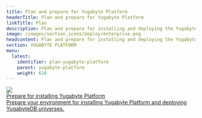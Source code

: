 ```yaml
---
title: Plan and prepare for Yugabyte Platform
headerTitle: Plan and prepare for Yugabyte Platform
linkTitle: Plan
description: Plan and prepare for installing and deploying the Yugabyte Platform
image: /images/section_icons/deploy/enterprise.png
headcontent: Plan and prepare for installing and deploying the Yugabyte Platform.
section: YUGABYTE PLATFORM
menu:
  latest:
    identifier: plan-yugabyte-platform
    parent: yugabyte-platform
    weight: 610
---
```


<div class="row">

  <div class="col-12 col-md-6 col-lg-12 col-xl-6">
    <a class="section-link icon-offset" href="system-reqs-yp/">
      <div class="head">
        <img class="icon" src="/images/section_icons/deploy/enterprise.png" aria-hidden="true" />
        <div class="title">Prepare for installing Yugabyte Platform</div>
      </div>
      <div class="body">
        Prepare your environment for installing Yugabyte Platform and deploying YugabyteDB universes.
      </div>
    </a>
  </div>

</div>
